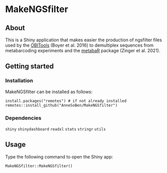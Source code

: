 # MakeNGSfilter

## About

This is a Shiny application that makes easier the production of ngsfilter files used by the [OBITools](https://pythonhosted.org/OBITools/welcome.html) (Boyer et al. 2016) to demultiplex sequences from metabarcoding experiments and the [metabaR](https://metabarfactory.github.io/metabaR/index.html) package (Zinger et al. 2021).

## Getting started

### Installation

MakeNGSfilter can be installed as follows:

```
install.packages("remotes") # if not already installed
remotes::install_github("AnneSoBen/MakeNGSfilter")
```

### Dependencies

`shiny`
`shinydashboard`
`readxl`
`stats`
`stringr`
`utils`

## Usage

Type the following command to open the Shiny app:

```
MakeNGSfilter::MakeNGSfilter()
```

